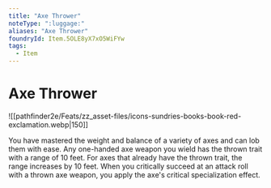 ```yaml
---
title: "Axe Thrower"
noteType: ":luggage:"
aliases: "Axe Thrower"
foundryId: Item.5OLE8yX7xO5WiFYw
tags:
  - Item
---
```


# Axe Thrower
![[pathfinder2e/Feats/zz_asset-files/icons-sundries-books-book-red-exclamation.webp|150]]

You have mastered the weight and balance of a variety of axes and can lob them with ease. Any one-handed axe weapon you wield has the thrown trait with a range of 10 feet. For axes that already have the thrown trait, the range increases by 10 feet. When you critically succeed at an attack roll with a thrown axe weapon, you apply the axe's critical specialization effect.
